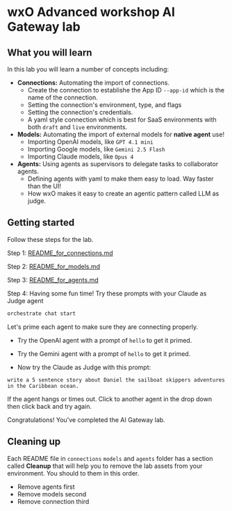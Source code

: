 # wxO Advanced workshop AI Gateway lab
## What you will learn
In this lab you will learn a number of concepts including:
- **Connections:** Automating the import of connections. 
    - Create the connection to establishe the App ID `--app-id` which is the name of the connection.
    - Setting the connection's environment, type, and flags
    - Setting the connection's credentials.
    - A yaml style connection which is best for SaaS environments with both `draft` and `live` environments.
- **Models:** Automating the import of external models for **native agent** use!
    - Importing OpenAI models, like `GPT 4.1 mini`
    - Importing Google models, like `Gemini 2.5 Flash`
    - Importing Claude models, like `Opus 4`
- **Agents:** Using agents as supervisors to delegate tasks to collaborator agents. 
    - Defining agents with yaml to make them easy to load. Way faster than the UI! 
    - How wxO makes it easy to create an agentic pattern called LLM as judge.

## Getting started

Follow these steps for the lab.

Step 1: [README_for_connections.md](src/connections/README_for_connections.md "Go to Step 1 now")

Step 2: [README_for_models.md](src/models/README_for_models.md "Go to Step 2 now")

Step 3: [README_for_agents.md](src/agents/README_for_agents.md "Go to Step 3")

Step 4: Having some fun time! Try these prompts with your Claude as Judge agent


```bash
orchestrate chat start
```

Let's prime each agent to make sure they are connecting properly.

- Try the OpenAI agent with a prompt of `hello` to get it primed.
- Try the Gemini agent with a prompt of `hello` to get it primed.

- Now try the Claude as Judge with this prompt:
```
write a 5 sentence story about Daniel the sailboat skippers adventures in the Caribbean ocean.
```
If the agent hangs or times out. Click to another agent in the drop down then click back and try again. 

Congratulations! You've completed the AI Gateway lab.

## Cleaning up

Each README file in `connections` `models` and `agents` folder has a section called **Cleanup** that will help you to remove the lab assets from your environment. You should to them in this order.

- Remove agents first
- Remove models second
- Remove connection third